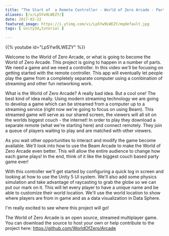 ```yaml
---
title: "The Start of  a Remote Controller - World of Zero Arcade - Part 1"
aliases: [/v/Lp5Yw9LWEZY/]
date: 2017-02-22
featured_image: https://i.ytimg.com/vi/Lp5Yw9LWEZY/mqdefault.jpg
tags: [ unity3d,tutorial ]

---
```


{{% youtube id="Lp5Yw9LWEZY" %}}

Welcome to the World of Zero Arcade, or what is going to become the World of Zero Arcade. This project is going to happen in a number of parts. We need a game and we need a controller. In this video we'll be focusing on getting started with the remote controller. This app will eventually let people play the game from a completely separate computer using a combination of streaming and other fun networking work.

What is the World of Zero Arcade?
A really bad idea. But a cool one! The best kind of idea really. Using modern streaming technology we are going to develop a game which can be streamed from a computer up to a streaming service (right now we're going to focus on using Beam). This streamed game will serve as our shared screen, the viewers will all sit on the worlds biggest couch - the internet! In order to play they download a separate remote (what we're starting here) and connect remotely. They join a queue of players waiting to play and are matched with other viewers.

As you wait other opportunities to interact and modify the game become available. We'll look into how to use the Beam Arcade to make the World of Zero Arcade even better. This will allow the entire audience to change how each game plays! In the end, think of it like the biggest couch based party game ever!

With this controller we'll get started by configuring a quick log in screen and looking at how to use the Unity 5 UI system. We'll also add some physics simulation and take advantage of raycasting to grab the globe so we can put our mark on it. This will let every player to have a unique name and be able to customize their world location. We'll use the world location to show where players are from in game and as a data visualization in Data Sphere.

I'm really excited to see where this project will go!

The World of Zero Arcade is an open source, streamed multiplayer game. You can download the source to host your own or help contribute to the project here: https://github.com/WorldOfZero/Arcade